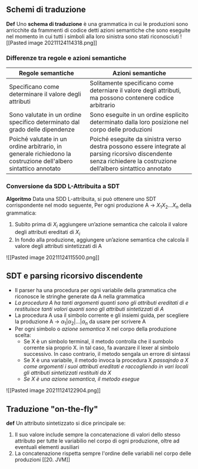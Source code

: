 ## Schemi di traduzione
**Def**
Uno **schema di traduzione** è una grammatica in cui le produzioni sono arricchite da frammenti di codice detti azioni semantiche che sono eseguite nel momento in cui tutti i simboli alla loro sinistra sono stati riconosciuti
![[Pasted image 20211124114318.png]]

### Differenze tra regole e azioni semantiche
| Regole semantiche                                                                                              | Azioni semantiche                                                                                                                                                  |
| -------------------------------------------------------------------------------------------------------------- | ------------------------------------------------------------------------------------------------------------------------------------------------------------------ |
| Specificano come determinare il valore degli attributi                                                         | Solitamente specificano come deterniare il valore degli attributi, ma possono contenere codice arbitrario                                                          |
| Sono valutate in un ordine specifico determinato dal grado delle dipendenze                                    | Sono eseguite in un ordine esplicito determinato dalla loro posizione nel corpo delle produzioni                                                                   |
| Poiché valutate in un ordine arbitrario, in generale richiedono la costruzione dell'albero sintattico annotato | Poiché eseguite da sinistra verso destra possono essere integrate al parsing ricorsivo discendente senza richiedere la costruzione dell’albero sintattico annotato |


### Conversione da SDD L-Attribuita a SDT

**Algoritmo**
Data una SDD L-attribuita, si può ottenere uno SDT corrispondente nel modo seguente, Per ogni produzione A -> $X_1X_2...X_n$ della grammatica:
1. Subito prima di $X_i$ aggiungere un’azione semantica che calcola il valore degli attributi ereditati di $X_i$
2. In fondo alla produzione, aggiungere un’azione semantica che calcola il valore degli attributi sintetizzati di A


![[Pasted image 20211124115500.png]]


## SDT e parsing ricorsivo discendente

- Il parser ha una procedura per ogni variabile della grammatica che riconosce le stringhe generate da A nella grammatica
- *La procedura A ha tanti argomenti quanti sono gli attributi ereditati di e restituisce tanti valori quanti sono gli attributi sintetizzati di A*
- La procedura A usa il simbolo corrente e gli insiemi guida, per scegliere la produzione A -> $\alpha_1  | \alpha_2 | ... | \alpha_n$ da usare per scrivere A
- Per ogni simbolo o *azione semantica* X nel corpo della produzione scelta:
	- Se X è un simbolo terminal, il metodo controlla che il sumbolo corrente sia proprio X. in tal caso, fa avanzare il lexer al simbolo successivo. In caso contrario, il metodo sengala un errore di sintassi
	- Se X è una variabile, il metodo invoca la procedura X *passajndo a X come argomenti i suoi attributi ereditati e raccogliendo in vari locali gli attributi sintetizzati restituiti da X*
	- *Se X è una azione semantica, il metodo esegue*

![[Pasted image 20211124122904.png]]

## Traduzione "on-the-fly"
**def**
Un attributo sintetizzato si dice principale se:
1. Il suo valore include sempre la concatenazione di valori dello stesso attributo per tutte le variabilio nel corpo di ogni produzione, oltre ad eventuali elementi ausiliari
2. La concatenazione rispetta sempre l'ordine delle variabili nel corpo delle produzioni
[[20. JVM]]